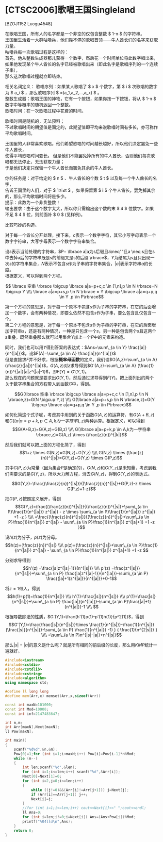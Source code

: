# [CTSC2006]歌唱王国Singleland
[BZOJ1152 Luogu4548]

在歌唱王国，所有人的名字都是一个非空的仅包含整数 $ 1-n  $ 的字符串。  
王国里生活着一大群咕噜兵，他们靠不停的歌唱首领——牛人酋长们的名字来获取力量。  
咕噜兵每一次歌唱过程是这样的：  
首先，他从整数生成器那儿获得一个数字，然后花一个时间单位将此数字唱出来，  
如果他发现某个牛人酋长的名字已经被歌唱出来（即此名字是歌唱序列的一个连续子串），  
那么这次歌唱过程就立即结束。

相关名词定义：
歌唱序列：如果某人歌唱了  $ x  $ 个数字，第  $ i  $ 次歌唱的数字为  $ a_i $ ，那么歌唱序列 $ =(a_1,a_2,…,a_x) $ 。  
整数生成器：歌唱王国的神物，它有一个按钮，如果你按一下按钮，将从  $ 1-n  $ 数字中等概率的随机返回一个整数。  
歌唱时间：在一次歌唱过程中花费的时间。  

歌唱时间是随机的，无法预料；  
不过歌唱时间的期望值是固定的，此期望值即平均来说歌唱时间有多长，亦可称作平均歌唱时间。   

王国里的人非常喜欢歌唱，他们希望歌唱的时间越长越好，所以他们决定罢免一些牛人酋长，  
 使得平均歌唱时间变长。 但是他们不能罢免掉所有的牛人酋长，否则他们每次歌唱都无法停止，无法获取力量；  
于是他们决定只保留一个牛人酋长而罢免其余的牛人酋长。  

你的任务是：对于给定的 $ n $ 、牛人酋长的个数  $ t $  以及每一个牛人酋长的名字，  
告诉王国里的人们，对于  $ 1≤i≤t $ ，如果保留第  $ i  $ 个牛人酋长，罢免掉其余的，那么平均歌唱时间将是多少。  
提示：此数为一个非负整数！  
输出要求：由于这个数字太大，所以你只需输出这个数的末 $ 4  $ 位数字。如果不足  $ 4  $ 位，则前面补  $ 0 $ (见样例)。  


比较巧妙的构造。

对于每一个酋长分开处理。接下来，$c$表示一个数字字符，其它小写字母表示一个数字字符串，大写字母表示一个数字字符串集合。

设$s$表示当前处理的字符串，$P= \lbrace a|a为s后缀且a\neq""且a \neq s且在s中去掉a后的字符串既是s的前缀又是s的后缀 \rbrace$，$Y$为结尾为$s$且只出现一次$s$的字符串集合，$N$表示不包含$s$作为子串的字符串集合，$|a|$表示字符串$a$的长度。  
根据定义，可以得到两个方程。

$$ \lbrace 空串 \rbrace \bigcup \lbrace a|a=p+c,c \in [1,n],p \in N \rbrace=N \bigcup Y \\\\ \lbrace a|a=p+s,p \in N \rbrace = Y \bigcup \lbrace a|a=q+p,q \in Y ,p \in P\rbrace$$

第一个方程的意思是，对于每一个原本不包含$s$作为子串的字符串，在它的后面增加一个数字，会有两种情况，即要么依然不包含$s$作为子串，要么包含且仅包含一个。  
第二个方程的意思是，对于每一个原本不包含$s$作为子串的字符串，在它的后面增加字符串$s$，还是有两种情况，一种是只包含一个$s$，另一种是包含两个$s$且这两个$s$重叠，既然重叠那么就可以用集合$Y$加上一个$P$中的元素来构造。

同时，我们也可以用$Y$得到答案的表达式：$Ans=\sum\_{a \in Y} \frac{|a|}{n^{|a|}}$。设$F(A)=\sum\_{a \in A} \frac{|a|}{n^{|a|}}$  
但是直接求$F$并不好求，根据**概率母函数**的定义，我们设$G(A,z)=\sum\_{a \in A} (\frac{z}{|a|})^{|a|}$，$G(A,z)$对$z$求导得到$G'(A,z)=\sum\_{a \in A} (\frac{1}{n})^{|a|}|a|z^{|a|-1}$，即$F(Y)=G'(Y,1)$。  
那么现在的问题就是要求出$G(Y,1)$，然后通过求导得到$F(Y)$。把上面列出的两个关于数字串集合的方程带入到函数$G$中，得到。

$$G(\lbrace 空串 \rbrace \bigcup \lbrace a|a=p+c,c \in [1,n],p \in N \rbrace,z)=G(N \bigcup Y,z) \\\\ G(\lbrace a|a=p+s,p \in N \rbrace,z)=G(Y \bigcup \lbrace a|a=q+p,q \in Y ,p \in P\rbrace)$$

如何化简这个式子呢，考虑其中用到的关于函数$G(A,z)$的运算符，有$G(A+B,z)$和$G(\lbrace a|a=p+k,p \in A,k为一字符串 \rbrace,z)$两种运算。根据定义，可以得到  
$$G(A+B,z)=G(A,z)+G(B,z) \\\\ G(\lbrace a|a=p+k,p \in A,k为一字符串 \rbrace,z)=G(A,z) \times (\frac{z}{n})^{|k|}$$

然后我们就可以把上面的方程化简了，得到  
$$1+z \times G(N,z)=G(N,z)+G(Y,z) \\\\ G(N,z) \times (\frac{z}{n})^{|s|}=G(Y,z)+G(Y,z) \times G(P,z)$$

其中$G(P,z)$为常量（因为集合$P$是确定的），$G(N,z)$和$G(Y,z)$是未知量，考虑到我们需要求的是$G(Y,z)$，所以大力解方程，消去$G(N,z)$，得到$G(Y,z)$的表达式。  

$$G(Y,z)=\frac{(\frac{z}{n})^{|s|}}{(\frac{z}{n})^{|s|}+G(P,z)-z \times G(P,z)+1-z}$$

把$G(P,z)$按照定义展开，得到  
$$G(Y,z)=\frac{(\frac{z}{n})^{|s|}}{(\frac{z}{n})^{|s|}+\sum\_{a \in P}\frac{1}{n^{|a|}} z^{|a|} - z \times \sum\_{a \in P}\frac{1}{n^{|a|}} z^{|a|} +1 -z  } \\\\ =\frac{(\frac{z}{n})^{|s|}}{(\frac{z}{n})^{|s|}+\sum\_{a \in P}\frac{1}{n^{|a|}} z^{|a|} - \sum\_{a \in P}\frac{1}{n^{|a|}} z^{|a|+1} +1 -z  }$$

设$h(z)$为分子，$p(z)$为分母。  
$$h(z)=(\frac{z}{n})^{|s|} \\\\ p(z)=(\frac{z}{n})^{|s|}+\sum\_{a \in P}\frac{1}{n^{|a|}} z^{|a|} - \sum\_{a \in P}\frac{1}{n^{|a|}} z^{|a|+1} +1 -z  $$  

分别求导得到  
$$h'(z) =\frac{|s|z^{|s|-1}}{n^{|s|}} \\\\ p'(z) =\frac{z^{|s|}}{n^{|s|}}+\sum\_{a \in P} \frac{|a|z^{|a|-1}}{n^{|a|}}-\sum\_{a \in P} \frac{(|a|+1)z^{|a|}}{n^{|a|}}+0-1$$

将$z=1$带入，得到  
$$h(1)=p(1)=\frac{1}{n^{|s|}} \\\\ h'(1)=\frac{|s|}{n^{|s|}} \\\\ p'(1)=\frac{|s|}{n^{|s|}}+\sum\_{a \in P} \frac{|a|}{n^{|a|}}-\sum\_{a \in P}\frac{|a|+1}{n^{|a|}}-1 \\\\ $$

根据导数除法的性质，$G'(Y,1)=\frac{h'(1)p(1)-p'(1)h(1)}{p^2(1)}$，得到  
$$G'(Y,1)=\frac{\frac{|s|}{n^{|s|}}\times \frac{1}{n^{|s|}}-\frac{1}{n^{|s|}}(\frac{|s|}{n^{|s|}}-\sum\_{a \in P} \frac{1}{n^{|a|}} -1)  }  {  \frac{1}{n^{2|s|}}  } \\\\ =\sum\_{a \in P}n^{|s|-|a|}+n^{|s|}$$

那么$|s|-|a|$的意义是什么呢？就是所有相同的前后缀的长度，那么用$KMP$统计一遍就好。

```cpp
#include<iostream>
#include<cstdio>
#include<cstdlib>
#include<cstring>
#include<algorithm>
using namespace std;

#define ll long long
#define mem(Arr,x) memset(Arr,x,sizeof(Arr))

const int maxN=101000;
const int Mod=10000;
const int inf=2147483647;

int n,m;
int Arr[maxN],Next[maxN];
ll Pow[maxN];

int main()
{
	scanf("%d%d",&n,&m);
	Pow[0]=1;for (int i=1;i<maxN;i++) Pow[i]=Pow[i-1]*n%Mod;
	while (m--)
	{
		int len;scanf("%d",&len);
		for (int i=1;i<=len;i++) scanf("%d",&Arr[i]);
		Next[0]=Next[1]=0;
		for (int i=2,j=0;i<=len;i++)
		{
			while ((j!=0)&&(Arr[i]!=Arr[j+1])) j=Next[j];
			if (Arr[i]==Arr[j+1]) j++;
			Next[i]=j;
		}
		//for (int i=1;i<=len;i++) cout<<Next[i]<<" ";cout<<endl;
		ll Ans=0;
		for (int i=len;i!=0;i=Next[i]) Ans=(Ans+Pow[i])%Mod;
		printf("%04lld\n",Ans);
	}
	return 0;
}
```